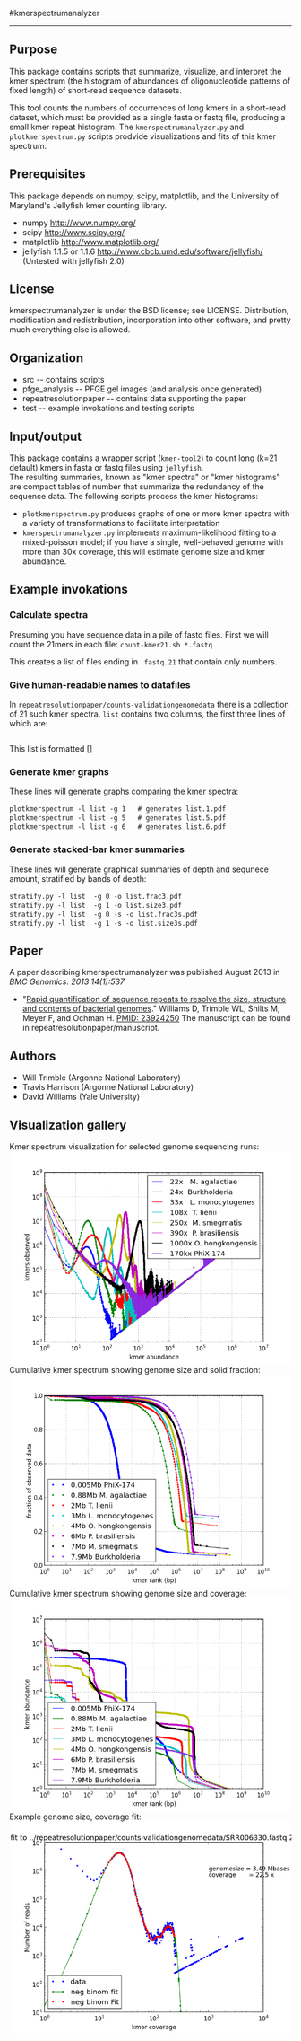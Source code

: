 #kmerspectrumanalyzer
***

## Purpose
This package contains scripts that summarize, visualize, and 
interpret the kmer spectrum (the histogram of abundances of 
oligonucleotide patterns of fixed length) of short-read 
sequence datasets.  

This tool counts the numbers of occurrences of long kmers
in a short-read dataset, which must be provided as a single 
fasta or fastq file, producing a small kmer repeat histogram.
The `kmerspectrumanalyzer.py` and `plotkmerspectrum.py` scripts 
prodvide visualizations and fits of this kmer spectrum. 

## Prerequisites
This package depends on numpy, scipy, matplotlib, and 
the University of Maryland's Jellyfish kmer counting library.

*   numpy http://www.numpy.org/
*   scipy http://www.scipy.org/
*   matplotlib http://www.matplotlib.org/
*   jellyfish 1.1.5 or 1.1.6  http://www.cbcb.umd.edu/software/jellyfish/ 
(Untested with jellyfish 2.0)

## License
kmerspectrumanalyzer is under the BSD license; see LICENSE.
Distribution, modification and redistribution, incorporation
into other software, and pretty much everything else is allowed.

## Organization
*   src    -- contains scripts
*   pfge_analysis  -- PFGE gel images (and analysis once generated)
*   repeatresolutionpaper  -- contains data supporting the paper
*   test -- example invokations and testing scripts

## Input/output

This package contains a wrapper script (`kmer-tool2`) to count 
long (k=21 default) kmers in fasta or fastq files using `jellyfish`.  
The resulting summaries, known as "kmer spectra" or "kmer histograms" 
are compact tables of number that summarize the redundancy of the 
sequence data.  The following scripts process the kmer histograms:

* `plotkmerspectrum.py` produces graphs of one or more kmer spectra 
with a variety of transformations to facilitate interpretation
* `kmerspectrumanalyzer.py` implements maximum-likelihood fitting to 
a mixed-poisson model; if you have a single, well-behaved genome with
more than 30x coverage, this will estimate genome size and kmer
abundance.

## Example invokations

### Calculate spectra
Presuming you have sequence data in a pile of fastq files.  First 
we will count the 21mers in each file:
`count-kmer21.sh *.fastq`  

This creates a list of files ending in `.fastq.21` that contain only
numbers.

### Give human-readable names to datafiles
In `repeatresolutionpaper/counts-validationgenomedata` there is a 
collection of 21 such kmer spectra.   `list` contains two columns, the
first three lines of which are:
```

```
This list is formatted <spectrum filename>[<TAB><Human-readable-name>]

### Generate kmer graphs
These lines will generate graphs comparing the kmer spectra:

```
plotkmerspectrum -l list -g 1   # generates list.1.pdf
plotkmerspectrum -l list -g 5   # generates list.5.pdf
plotkmerspectrum -l list -g 6   # generates list.6.pdf
```

### Generate stacked-bar kmer summaries
These lines will generate graphical summaries of depth and sequnece 
amount, stratified by bands of depth:
```
stratify.py -l list  -g 0 -o list.frac3.pdf
stratify.py -l list  -g 1 -o list.size3.pdf
stratify.py -l list  -g 0 -s -o list.frac3s.pdf
stratify.py -l list  -g 1 -s -o list.size3s.pdf
```

## Paper
A paper describing kmerspectrumanalyzer was
published August 2013 in *BMC Genomics. 2013 14(1):537*
* "[Rapid quantification of sequence repeats to resolve the size, 
structure and contents of bacterial genomes](http://www.ncbi.nlm.nih.gov/pmc/articles/PMC3751351/)."
Williams D, Trimble WL, Shilts M, Meyer F, and Ochman H. 
[PMID: 23924250](http://www.ncbi.nlm.nih.gov/pubmed/20634954)
The manuscript can be found in repeatresolutionpaper/manuscript.

## Authors
*   Will Trimble (Argonne National Laboratory)
*   Travis Harrison (Argonne National Laboratory)
*   David Williams (Yale University)
 
## Visualization gallery

Kmer spectrum visualization for selected genome sequencing runs:
![Kmer spectrum visualization for selected genome sequencing runs](img/filelistcv.1.png "Kmer spectrum visualization for selected genome sequencing runs")
Cumulative kmer spectrum showing genome size and solid fraction:
![Cumulative kmer spectrum showing genome size and solid fraction](img/filelistsz.5.png "Cumulative kmer spectrum showing genome size and solid fraction")
Cumulative kmer spectrum showing genome size and coverage:
![Cumulative kmer spectrum showing genome size and coverage](img/filelistsz.6.png "Cumulative kmer spectrum showing genome size and coverage")
Example genome size, coverage fit:
![Example genome size fit](img/SRR006330.fastq.21.fit.png "Example genome size fit")
